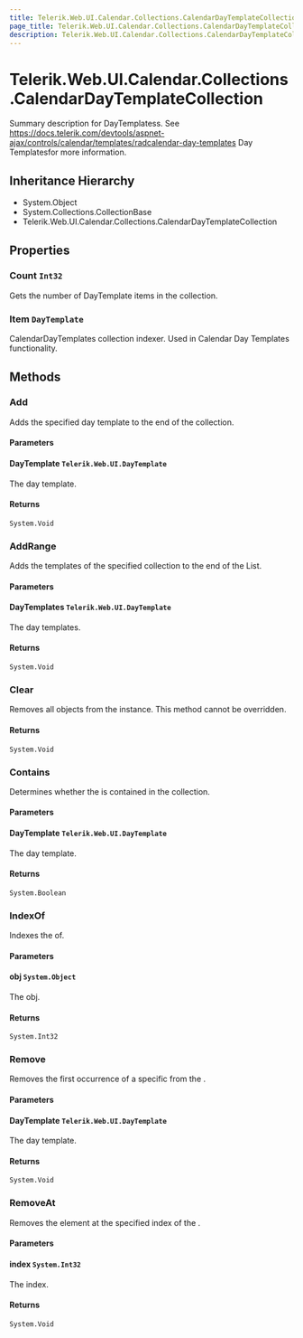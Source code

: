 ```yaml
---
title: Telerik.Web.UI.Calendar.Collections.CalendarDayTemplateCollection
page_title: Telerik.Web.UI.Calendar.Collections.CalendarDayTemplateCollection
description: Telerik.Web.UI.Calendar.Collections.CalendarDayTemplateCollection
---
```


# Telerik.Web.UI.Calendar.Collections.CalendarDayTemplateCollection

Summary description for DayTemplatess.
            See https://docs.telerik.com/devtools/aspnet-ajax/controls/calendar/templates/radcalendar-day-templates Day Templatesfor more information.

## Inheritance Hierarchy

* System.Object
* System.Collections.CollectionBase
* Telerik.Web.UI.Calendar.Collections.CalendarDayTemplateCollection

## Properties

###  Count `Int32`

Gets the number of DayTemplate items in the collection.

###  Item `DayTemplate`

CalendarDayTemplates collection indexer. Used in Calendar Day Templates functionality.

## Methods

###  Add

Adds the specified day template to the end of the collection.

#### Parameters

#### DayTemplate `Telerik.Web.UI.DayTemplate`

The day template.

#### Returns

`System.Void` 

###  AddRange

Adds the  templates of the specified collection to the end of the List.

#### Parameters

#### DayTemplates `Telerik.Web.UI.DayTemplate`

The day templates.

#### Returns

`System.Void` 

###  Clear

Removes all objects from the instance. This method cannot be overridden.

#### Returns

`System.Void` 

###  Contains

Determines whether the  is contained in the collection.

#### Parameters

#### DayTemplate `Telerik.Web.UI.DayTemplate`

The day template.

#### Returns

`System.Boolean` 

###  IndexOf

Indexes the of.

#### Parameters

#### obj `System.Object`

The obj.

#### Returns

`System.Int32` 

###  Remove

Removes the first occurrence of a specific  from the .

#### Parameters

#### DayTemplate `Telerik.Web.UI.DayTemplate`

The day template.

#### Returns

`System.Void` 

###  RemoveAt

Removes the element at the specified index of the .

#### Parameters

#### index `System.Int32`

The index.

#### Returns

`System.Void` 

